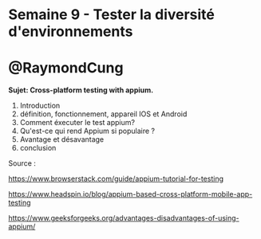 # Semaine 9 - Tester la diversité d'environnements

# @RaymondCung

**Sujet: Cross-platform testing with appium.**

1. Introduction
2. définition, fonctionnement, appareil IOS et Android
3. Comment éxecuter le test appium?
4. Qu'est-ce qui rend Appium si populaire ?
5. Avantage et désavantage
6. conclusion

Source : 

https://www.browserstack.com/guide/appium-tutorial-for-testing

https://www.headspin.io/blog/appium-based-cross-platform-mobile-app-testing

https://www.geeksforgeeks.org/advantages-disadvantages-of-using-appium/
